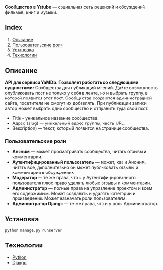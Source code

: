 **Сообщество в Yatube** — социальная сеть рецензий и обсуждений фильмов, книг и музыки. 


## Index
1. [Описание](#описание)
2. [Пользовательские роли](#пользовательские-роли)
3. [Установка](#установка)
4. [Технологии](#технологии)


## Описание

**API для сервиса YaMDb. Позволяет работать со следующими сущностями:**
Сообщества для публикаций мнений. Дайте возможность опубликовать пост не только у себя в ленте, но и выбрать группу, в которой появится этот пост. Сообщества создаются администрацией сайта, посетители не смогут их добавлять. При публикации записи автор может выбрать одно сообщество и отправить туда свой пост.

  - Title - уникальное название сообщества.
  - Адрес (slug) — уникальный адрес группы, часть URL.
  - Вescription) — текст, который появится на странице сообщества.

   
### Пользовательские роли

- **Аноним** — может просматривать сообщества, читать отзывы и комментарии.
- **Аутентифицированный пользователь** — может, как и Аноним, читать всё, дополнительно он может 
публиковать отзывы и комментарии в обсуждениях 
- **Модератор** — те же права, что и у Аутентифицированного пользователя плюс право удалять любые отзывы и комментарии.
- **Администратор** — полные права на управление проектом и всем его содержимым. 
Может создавать и удалять категории и произведения. Может назначать роли пользователям.
- **Администратор Django** — те же права, что и у роли Администратор.


## Установка
```
python manage.py runserver
```


## Технологии
- [Python](https://www.python.org/)
- [Django](https://www.djangoproject.com/)
